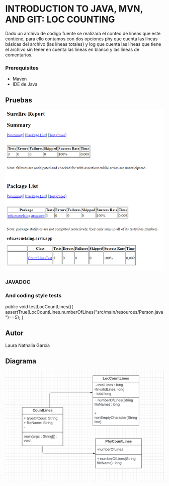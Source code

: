 #  INTRODUCTION TO JAVA, MVN, AND GIT: LOC COUNTING

Dado un archivo de código fuente se realizará el conteo de líneas que este contiene, para ello contamos con dos opciones phy que cuenta las líneas básicas del archivo (las líneas totales) y log que cuenta las líneas que tiene el archivo sin tener en cuenta las líneas en blanco y las líneas de comentarios.


### Prerequisites

* Maven
* IDE de Java



## Pruebas


![reportePrueba1](https://github.com/lrn000/SRSW/blob/master/imagenes/reportePrueba1.png)

### JAVADOC



### And coding style tests

public void testLocCountLines(){
        assertTrue(LocCountLines.numberOfLines("src/main/resources/Person.java")==5);
    }


## Autor

Laura Nathalia García




## Diagrama

![DiagramaCl](https://github.com/lrn000/SRSW/blob/master/imagenes/DiagramaCl.png)
